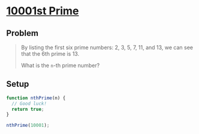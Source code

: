 # [10001st Prime](https://www.freecodecamp.org/learn/coding-interview-prep/project-euler/problem-7-10001st-prime)

## Problem

> By listing the first six prime numbers: 2, 3, 5, 7, 11, and 13, we can see that the 6th prime is 13.
>
> What is the `n`-th prime number?

## Setup

```js
function nthPrime(n) {
  // Good luck!
  return true;
}

nthPrime(10001);
```
